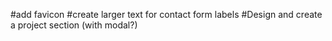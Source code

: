 #add favicon
#create larger text for contact form labels
#Design and create a project section (with modal?)

